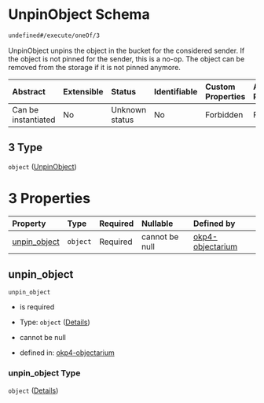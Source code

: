# UnpinObject Schema

```txt
undefined#/execute/oneOf/3
```

UnpinObject unpins the object in the bucket for the considered sender. If the object is not pinned for the sender, this is a no-op. The object can be removed from the storage if it is not pinned anymore.

| Abstract            | Extensible | Status         | Identifiable | Custom Properties | Additional Properties | Access Restrictions | Defined In                                                                     |
| :------------------ | :--------- | :------------- | :----------- | :---------------- | :-------------------- | :------------------ | :----------------------------------------------------------------------------- |
| Can be instantiated | No         | Unknown status | No           | Forbidden         | Forbidden             | none                | [okp4-objectarium.json\*](schema/okp4-objectarium.json "open original schema") |

## 3 Type

`object` ([UnpinObject](okp4-objectarium-executemsg-oneof-unpinobject.md))

# 3 Properties

| Property                       | Type     | Required | Nullable       | Defined by                                                                                                                                        |
| :----------------------------- | :------- | :------- | :------------- | :------------------------------------------------------------------------------------------------------------------------------------------------ |
| [unpin\_object](#unpin_object) | `object` | Required | cannot be null | [okp4-objectarium](okp4-objectarium-executemsg-oneof-unpinobject-properties-unpin_object.md "undefined#/execute/oneOf/3/properties/unpin_object") |

## unpin\_object

`unpin_object`

* is required

* Type: `object` ([Details](okp4-objectarium-executemsg-oneof-unpinobject-properties-unpin_object.md))

* cannot be null

* defined in: [okp4-objectarium](okp4-objectarium-executemsg-oneof-unpinobject-properties-unpin_object.md "undefined#/execute/oneOf/3/properties/unpin_object")

### unpin\_object Type

`object` ([Details](okp4-objectarium-executemsg-oneof-unpinobject-properties-unpin_object.md))
